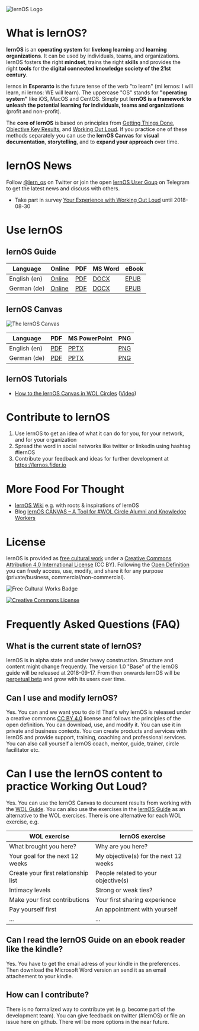 ![lernOS Logo](https://github.com/simondueckert/lernos/raw/master/images/lernOS-Logo-400x110.png)
# What is lernOS?
**lernOS** is an **operating system** for **livelong learning** and **learning organizations**. It can be used by individuals, teams, and organizations. lernOS fosters the right **mindset**, trains the right **skills** and provides the right **tools** for the **digital connected knowledge society of the 21st century**.

lernos in **Esperanto** is the future tense of the verb "to learn" (mi lernos: I will learn, ni lernos: WE will learn). The uppercase "OS" stands for **"operating system"** like iOS, MacOS and CentOS. Simply put **lernOS is a framework to unleash the potential learning for individuals, teams and organizations** (profit and non-profit).

The **core of lernOS** is based on principles from [Getting Things Done](https://en.wikipedia.org/wiki/Getting_Things_Done), [Objective Key Results](https://www.oreilly.com/business/free/files/introduction-to-okrs.pdf), and [Working Out Loud](https://workingoutloud.com/en/circle-guides/). If you practice one of these methods separately you can use the **lernOS Canvas** for **visual documentation**, **storytelling**, and to **expand your approach** over time.

# lernOS News
Follow [@lern_os](https://twitter.com/lern_os) on Twitter or join the open [lernOS User Goup](https://t.me/lernos) on Telegram to get the latest news and discuss with others.

* Take part in survey [Your Experience with Working Out Loud](https://forms.office.com/Pages/ResponsePage.aspx?id=PGjhk_Rd_0aMWt5vYuGdXRSAz0xMR4xAqMImIIyMSRlUNTZRVzdRWVlBQUFNRU9SMldFWEZQNVIzUS4u) until 2018-08-30

# Use lernOS
## lernOS Guide
| Language | Online | PDF | MS Word | eBook |
|----------|--------|-----|---------|-------|
| English (en) | [Online](https://github.com/simondueckert/lernos/blob/master/lernOS%20Guide/en/lernOS-Guide-en.md) | [PDF](https://github.com/simondueckert/lernos/raw/master/lernOS%20Guide/en/lernOS-Guide-en.pdf) | [DOCX](https://github.com/simondueckert/lernos/raw/master/lernOS%20Guide/en/lernOS-Guide-en.docx) | [EPUB](https://github.com/simondueckert/lernos/raw/master/lernOS%20Guide/en/lernOS-Guide-en.epub) |
| German (de) | [Online](https://github.com/simondueckert/lernos/blob/master/lernOS%20Guide/de/lernOS-Guide-de.md) | [PDF](https://github.com/simondueckert/lernos/raw/master/lernOS%20Guide/de/lernOS-Guide-de.pdf) | [DOCX](https://github.com/simondueckert/lernos/raw/master/lernOS%20Guide/de/lernOS-Guide-de.docx) | [EPUB](https://github.com/simondueckert/lernos/raw/master/lernOS%20Guide/de/lernOS-Guide-de.epub) |

## lernOS Canvas
![The lernOS Canvas](https://raw.githubusercontent.com/simondueckert/lernos/master/lernOS%20Canvas/lernOS-Canvas-en.png)

| Language | PDF | MS PowerPoint | PNG |
|----------|-----|---------------|-----|
| English (en) | [PDF](https://github.com/simondueckert/lernos/raw/master/lernOS%20Canvas/lernOS-Canvas-en.pdf) | [PPTX](https://github.com/simondueckert/lernos/raw/master/lernOS%20Canvas/lernOS-Canvas-en.pptx) | [PNG](https://raw.githubusercontent.com/simondueckert/lernos/master/lernOS%20Canvas/lernOS-Canvas-en.png) |
| German (de) | [PDF](https://github.com/simondueckert/lernos/raw/master/lernOS%20Canvas/lernOS-Canvas-de.pdf) | [PPTX](https://github.com/simondueckert/lernos/raw/master/lernOS%20Canvas/lernOS-Canvas-de.pptx) | [PNG](https://raw.githubusercontent.com/simondueckert/lernos/master/lernOS%20Canvas/lernOS-Canvas-de.png) |

## lernOS Tutorials

* [How to the lernOS Canvas in WOL Circles](https://github.com/simondueckert/lernos/wiki/How-to-use-the-lernOS-Canvas-in-WOL-Circles) ([Video](https://youtu.be/7a1Vq7ism5Y))

# Contribute to lernOS
1. Use lernOS to get an idea of what it can do for you, for your network, and for your organization
1. Spread the word in social networks like twitter or linkedin using hashtag #lernOS
1. Contribute your feedback and ideas for further development at https://lernos.fider.io

# More Food For Thought
* [lernOS Wiki](https://github.com/simondueckert/lernos/wiki) e.g. with roots & inspirations of lernOS
* Blog [lernOS CANVAS – A Tool for #WOL Circle Alumni and Knowledge Workers](https://cogneon.de/2018/05/24/wol-a-tool-for-wol-circle-alumni-and-knowledge-workers/)

# License
lernOS is provided as [free cultural work](https://creativecommons.org/share-your-work/public-domain/freeworks/) under a [Creative Commons Attribution 4.0 International License](https://creativecommons.org/licenses/by/4.0/) (CC BY). Following the [Open Definition](https://opendefinition.org/) you can freely access, use, modify, and share it for any purpose (private/business, commercial/non-commercial).

![Free Cultural Works Badge](https://upload.wikimedia.org/wikipedia/commons/thumb/b/b7/Approved-for-free-cultural-works.svg/240px-Approved-for-free-cultural-works.svg.png)

<a rel="license" href="http://creativecommons.org/licenses/by/4.0/" target="_blank"><img alt="Creative Commons License" style="border-width:0" src="https://i.creativecommons.org/l/by/4.0/88x31.png" /></a>

# Frequently Asked Questions (FAQ)
## What is the current state of lernOS?
lernOS is in alpha state and under heavy construction. Structure and content might change frequently. The version 1.0 "Base" of the lernOS guide will be released at 2018-09-17. From then onwards lernOS will be [perpetual beta](https://en.wikipedia.org/wiki/Perpetual_beta) and grow with its users over time.

## Can I use and modify lernOS?
Yes. You can and we want you to do it! That's why lernOS is released under a creative commons [CC BY 4.0](https://creativecommons.org/licenses/by/4.0/) license and follows the principles of the open definition. You can download, use, and modify it. You can use it in private and business contexts. You can create products and services with lernOS and provide support, training, coaching and professional services. You can also call yourself a lernOS coach, mentor, guide, trainer, circle facilitator etc.

# Can I use the lernOS content to practice Working Out Loud?
Yes. You can use the lernOS Canvas to document results from working with the [WOL Guide](https://workingoutloud.com/en/circle-guides/). You can also use the exercises in the [lernOS Guide](https://github.com/simondueckert/lernos/blob/master/lernOS%20Guide/en/lernOS-Guide-en.md) as an alternative to the WOL exercises. There is one alternative for each WOL exercise, e.g.

| WOL exercise | lernOS exercise |
|--------------|-----------------|
| What brought you here? | Why are you here? |
| Your goal for the next 12 weeks | My objective(s) for the next 12 weeks |
| Create your first relationship list | People related to your objective(s) |
| Intimacy levels | Strong or weak ties? |
| Make your first contributions | Your first sharing experience |
| Pay yourself first | An appointment with yourself |
| ... | ... |

## Can I read the lernOS Guide on an ebook reader like the kindle?
Yes. You have to get the email adress of your kindle in the preferences. Then download the Microsoft Word version an send it as an email attachement to your kindle.

## How can I contribute?
There is no formalized way to contribute yet (e.g. become part of the development team). You can give feedback on twitter (#lernOS) or file an issue here on github. There will be more options in the near future.

